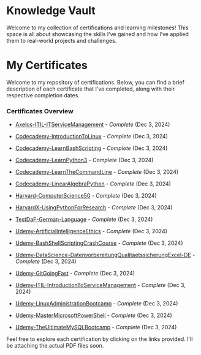 # Knowledge Vault
Welcome to my collection of certifications and learning milestones! This space is all about showcasing the skills I’ve gained and how I’ve applied them to real-world projects and challenges.

# My Certificates

Welcome to my repository of certifications. Below, you can find a brief description of each certificate that I've completed, along with their respective completion dates.

### Certificates Overview

- [Axelos-ITIL-ITServiceManagement](Certificates/Axelos-ITIL-ITServiceManagement.pdf) - *Complete* (Dec 3, 2024)

- [Codecademy-IntroductionToLinux](Certificates/Codecademy-IntroductionToLinux.pdf) - *Complete* (Dec 3, 2024)

- [Codecademy-LearnBashScripting](Certificates/Codecademy-LearnBashScripting.pdf) - *Complete* (Dec 3, 2024)

- [Codecademy-LearnPython3](Certificates/Codecademy-LearnPython3.pdf) - *Complete* (Dec 3, 2024)

- [Codecademy-LearnTheCommandLine](Certificates/Codecademy-LearnTheCommandLine.pdf) - *Complete* (Dec 3, 2024)

- [Codecademy-LinearAlgebraPython](Certificates/Codecademy-LinearAlgebraPython.pdf) - *Complete* (Dec 3, 2024)

- [Harvard-ComputerScience50](Certificates/Harvard-ComputerScience50.pdf) - *Complete* (Dec 3, 2024)

- [HarvardX-UsingPythonForResearch](Certificates/HarvardX-UsingPythonForResearch.pdf) - *Complete* (Dec 3, 2024)

- [TestDaF-German-Language](Certificates/TestDaF-German-Language.pdf) - *Complete* (Dec 3, 2024)

- [Udemy-ArtificialIntelligenceEthics](Certificates/Udemy-ArtificialIntelligenceEthics.pdf) - *Complete* (Dec 3, 2024)

- [Udemy-BashShellScriptingCrashCourse](Certificates/Udemy-BashShellScriptingCrashCourse.pdf) - *Complete* (Dec 3, 2024)

- [Udemy-DataScience-DatenvorbereitungQualitaetssicherungExcel-DE](Certificates/Udemy-DataScience-DatenvorbereitungQualitaetssicherungExcel-DE.pdf) - *Complete* (Dec 3, 2024)

- [Udemy-GitGoingFast](Certificates/Udemy-GitGoingFast.pdf) - *Complete* (Dec 3, 2024)

- [Udemy-ITIL-IntroductionToServiceManagement](Certificates/Udemy-ITIL-IntroductionToServiceManagement.pdf) - *Complete* (Dec 3, 2024)

- [Udemy-LinuxAdministrationBootcamp](Certificates/Udemy-LinuxAdministrationBootcamp.pdf) - *Complete* (Dec 3, 2024)

- [Udemy-MasterMicrosoftPowerShell](Certificates/Udemy-MasterMicrosoftPowerShell.pdf) - *Complete* (Dec 3, 2024)

- [Udemy-TheUltimateMySQLBootcamp](Certificates/Udemy-TheUltimateMySQLBootcamp.pdf) - *Complete* (Dec 3, 2024)

Feel free to explore each certification by clicking on the links provided. I'll be attaching the actual PDF files soon.


